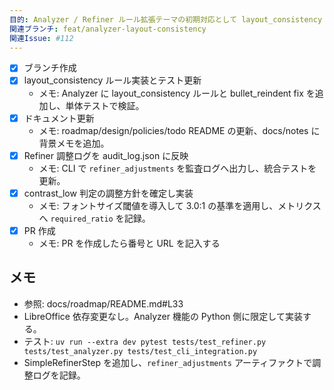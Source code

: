 ```yaml
---
目的: Analyzer / Refiner ルール拡張テーマの初期対応として layout_consistency 診断を追加する
関連ブランチ: feat/analyzer-layout-consistency
関連Issue: #112
---
```


- [x] ブランチ作成
- [x] layout_consistency ルール実装とテスト更新
  - メモ: Analyzer に layout_consistency ルールと bullet_reindent fix を追加し、単体テストで検証。
- [x] ドキュメント更新
  - メモ: roadmap/design/policies/todo README の更新、docs/notes に背景メモを追加。
- [x] Refiner 調整ログを audit_log.json に反映
  - メモ: CLI で `refiner_adjustments` を監査ログへ出力し、統合テストを更新。
- [x] contrast_low 判定の調整方針を確定し実装
  - メモ: フォントサイズ閾値を導入して 3.0:1 の基準を適用し、メトリクスへ `required_ratio` を記録。
- [x] PR 作成
  - メモ: PR を作成したら番号と URL を記入する

## メモ
- 参照: docs/roadmap/README.md#L33
- LibreOffice 依存変更なし。Analyzer 機能の Python 側に限定して実装する。
- テスト: `uv run --extra dev pytest tests/test_refiner.py tests/test_analyzer.py tests/test_cli_integration.py`
- SimpleRefinerStep を追加し、`refiner_adjustments` アーティファクトで調整ログを記録。
